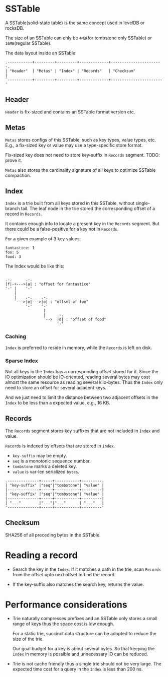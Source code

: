 # SSTable

A SSTable(solid-state table) is the same concept used in levelDB or rocksDB.

The size of an SSTable can only be `4MB`(for tombstone only SSTable) or `16MB`(regular SSTable).

The data layout inside an SSTable:


```bob
.-----------+---------+---------+-------------+-----------------------.
| "Header"  | "Metas" | "Index" | "Records"   | "Checksum"            |
`-----------+---------+---------+-------------+-----------------------'
```

## Header

`Header` is fix-sized and contains an SSTable format version etc.

## Metas

`Metas` stores configs of this SSTable, such as key types, value types, etc.
E.g., a fix-sized key or value may use a type-specific store format.

Fix-sized key does not need to store key-suffix in `Records` segment.
TODO: prove it.

`Metas` also stores the cardinality signature of all keys to optimize SSTable compaction.


## Index

`Index` is a trie built from all keys stored in this SSTable, without
single-branch tail.
The leaf node in the trie stored the corresponding offset of a record in
`Records`.

It contains enough info to locate a present key in the `Records` segment.
But there could be a false-positive for a key not in `Records`.

For a given example of 3 key values:

```
fantastice: 1
foo: 5
food: 3
```

The Index would be like this:

```bob

.-.      .-.
|f|-+--->|a| : "offset for fantastice"
'-' |    '-'
    |
    |    .-.    .-.
    `--->|o|--->|o| : "offset of foo"
         '-'    '-'
                 |
                 |     .-.
                 `-->  |d| : "offset of food"
                       '-'

```

### Caching

`Index` is preferred to reside in memory, while the `Records` is left on disk.

### Sparse Index

Not all keys in the `Index` has a corresponding offset stored for it.
Since the IO optimization should be IO-oriented, reading several bytes may cost
almost the same resource as reading several kilo-bytes.
Thus the `Index` only need to store an offset for several adjacent keys.

And we just need to limit the distance between two adjacent offsets in the
`Index` to be less than a expected value, e.g., 16 KB.




## Records

The `Records` segment stores key suffixes that are not included in `Index` and
value.

`Records` is indexed by offsets that are stored in `Index`.

- `key-suffix` may be empty.
- `seq` is a monotonic sequence number.
- `tombstone` marks a deleted key.
- `value` is var-len serialized `bytes`.

```bob
.--------------+-----+-----------+---------.
| "key-suffix" |"seq"|"tombstone"| "value" |
|--------------+-----+-----------+---------|
| "key-suffix" |"seq"|"tombstone"| "value" |
|--------------+-----+-----------+---------|
| "..."        |"..."|"..."      | "..."   |
'--------------+-----+-----------+---------'
```



## Checksum

SHA256 of all preceding bytes in the SSTable.


# Reading a record

- Search the key in the `Index`. If it matches a path in the trie,
    scan `Records` from the offset upto next offset to find the record.

- If the key-suffix also matches the search key, returns the value.


# Performance considerations

- Trie naturally compresses prefixes and an SSTable only stores a small range of keys
  thus the space cost is low enough.

  For a static trie, succinct data structure can be adopted to reduce the size
  of the trie.

  Our goal budget for a key is about several bytes. So that keeping the `Index`
  in memory is possible and unnecessary IO can be reduced.

- Trie is not cache friendly thus a single trie should not be very large.
    The expected time cost for a query in the `Index` is less than 200 ns.
    
